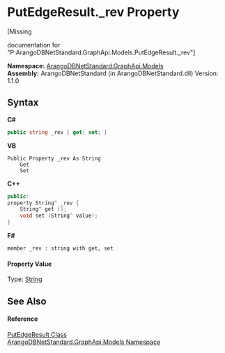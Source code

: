 # PutEdgeResult._rev Property 
 

\[Missing <summary> documentation for "P:ArangoDBNetStandard.GraphApi.Models.PutEdgeResult._rev"\]

**Namespace:**&nbsp;<a href="6fb2338d-d8f7-f9c1-2056-1702fe9bf954">ArangoDBNetStandard.GraphApi.Models</a><br />**Assembly:**&nbsp;ArangoDBNetStandard (in ArangoDBNetStandard.dll) Version: 1.1.0

## Syntax

**C#**<br />
``` C#
public string _rev { get; set; }
```

**VB**<br />
``` VB
Public Property _rev As String
	Get
	Set
```

**C++**<br />
``` C++
public:
property String^ _rev {
	String^ get ();
	void set (String^ value);
}
```

**F#**<br />
``` F#
member _rev : string with get, set

```


#### Property Value
Type: <a href="https://docs.microsoft.com/dotnet/api/system.string" target="_blank" rel="noopener noreferrer">String</a>

## See Also


#### Reference
<a href="edbcbbd9-f935-debd-4f21-5ee7aeb6ce45">PutEdgeResult Class</a><br /><a href="6fb2338d-d8f7-f9c1-2056-1702fe9bf954">ArangoDBNetStandard.GraphApi.Models Namespace</a><br />